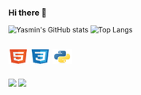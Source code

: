 ### Hi there 👋
  ![Yasmin's GitHub stats](https://github-readme-stats.vercel.app/api?username=yasmin-rs&show_icons=true&theme=transparent)
  ![Top Langs](https://github-readme-stats.vercel.app/api/top-langs/?username=yasmin-rs&size_weight=0.5&count_weight=0.5)
  
<div style="display: inline_block"><br>
  <img align="center" alt="Yas-HTML" height="30" width="40" src="https://raw.githubusercontent.com/devicons/devicon/master/icons/html5/html5-original.svg">
  <img align="center" alt="Yas-CSS" height="30" width="40" src="https://raw.githubusercontent.com/devicons/devicon/master/icons/css3/css3-original.svg">
  <img align="center" alt="Yas-Python" height="30" width="40" src="https://raw.githubusercontent.com/devicons/devicon/master/icons/python/python-original.svg">
</div>
  
  ##
 
<div> 
  <a href="https://www.instagram.com/y.a.s.m.i.n_r.s/" target="_blank"><img src="https://img.shields.io/badge/-Instagram-%23E4405F?style=for-the-badge&logo=instagram&logoColor=white" target="_blank"></a>
  <a href = "yasmin.r@aluno.ufabc.edu.br"><img src="https://img.shields.io/badge/-Gmail-%23333?style=for-the-badge&logo=gmail&logoColor=white" target="_blank"></a>
  
</div>
